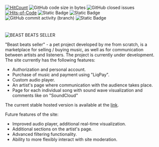 [![HitCount](https://hits.dwyl.com/rentezzy//beast-beats-seller.svg?style=flat-square)](http://hits.dwyl.com/rentezzy//beast-beats-seller)
![GitHub code size in bytes](https://img.shields.io/github/languages/code-size/rentezzy/beast-beats-seller)
![GitHub closed issues](https://img.shields.io/github/issues-closed/rentezzy/beast-beats-seller)
[![Hits-of-Code](https://hitsofcode.com/github/rentezzy/beast-beats-seller)](https://hitsofcode.com/github/rentezzy/beast-beats-seller/view)
![Static Badge](https://img.shields.io/badge/status-active-lime)
![Static Badge](https://img.shields.io/badge/react-18.2.0-blue)
![GitHub commit activity (branch)](https://img.shields.io/github/commit-activity/t/rentezzy/beast-beats-seller)
![Static Badge](https://img.shields.io/badge/site-working-lime?link=https%3A%2F%2Fbeast-beats-seller.store%2Fhome)




#
![BEAST BEATS SELLER](https://github.com/rentezzy/beast-beats-seller/assets/123960679/0b1e3c45-cbfb-47fe-8d56-c0462e1f1c4a)


"Beast beats seller" - a pet project developed by me from scratch, is a marketplace for selling / buying music, as well as for communication between artists and listeners. The project is currently under development.
The site currently has the following features:
- Authorization and personal account.
- Purchase of music and payment using "LiqPay".
- Custom audio player.
- An artist's page where communication with the audience takes place.
- Page for each individual song with sound wave visualization and comments like on "SoundCloud"

The current stable hosted version is available at the [link](https://beast-beats-seller.store/home).

Future features of the site:
- Improved audio player, additional real-time visualization.
- Additional sections on the artist's page.
- Advanced filtering functionality.
- Ability to more flexibly interact with site moderation.